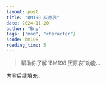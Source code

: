 ```yaml
---
layout: post
title: "BM198 灰原哀"
date: 2024-11-20
author: "Bny"
tags: ["mod", "character"]
scode: bm198
reading_time: 5
---
```


> 帮助你了解“BM198 灰原哀”功能...

内容后续填充。
